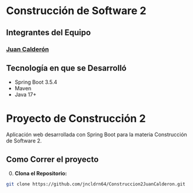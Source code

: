 # Construcción de Software 2
## Integrantes del Equipo
### [Juan Calderón](https://github.com/jncldrn64)
## Tecnología en que se Desarrolló
- Spring Boot 3.5.4
- Maven
- Java 17+

# Proyecto de Construcción 2
Aplicación web desarrollada con Spring Boot para la materia Construcción de Software 2.

## Como Correr el proyecto
0. **Clona el Repositorio:**
```bash
git clone https://github.com/jncldrn64/Construccion2JuanCalderon.git
